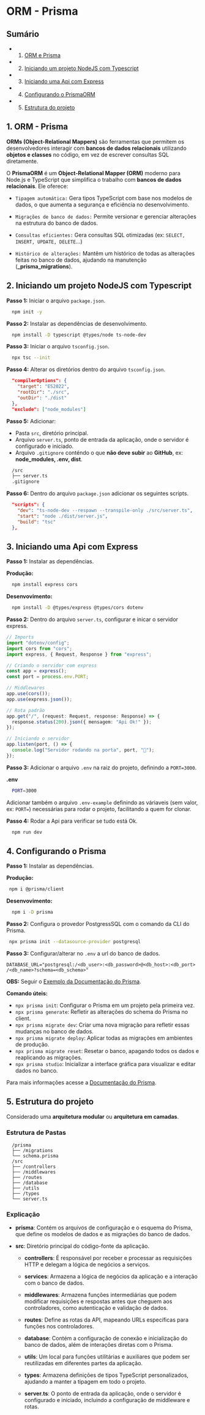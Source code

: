 # ORM - Prisma

## Sumário

- 1. [ORM e Prisma](#orm-prisma)
- 2. [Iniciando um projeto NodeJS com Typescript](#projeto-node-ts)
- 3. [Iniciando uma Api com Express](#iniciando-api-express)
- 4. [Configurando o PrismaORM](#config-prisma)
- 5. [Estrutura do projeto](#estrutura-projeto)

## 1. <a name='ORM_Prisma'></a>ORM - Prisma

**ORMs (Object-Relational Mappers)** são ferramentas que permitem os desenvolvedores interagir com **bancos de dados relacionais** utilizando **objetos e classes** no código, em vez de escrever consultas SQL diretamente.

O **PrismaORM** é um **Object-Relational Mapper (ORM)** moderno para Node.js e TypeScript que simplifica o trabalho com **bancos de dados relacionais**. Ele oferece:

- `Tipagem automática:` Gera tipos TypeScript com base nos modelos de dados, o que aumenta a segurança e eficiência no desenvolvimento.

- `Migrações de banco de dados:` Permite versionar e gerenciar alterações na estrutura do banco de dados.

- `Consultas eficientes:` Gera consultas SQL otimizadas (ex: `SELECT, INSERT, UPDATE, DELETE`...)

- `Histórico de alterações:` Mantêm um histórico de todas as alterações feitas no banco de dados, ajudando na manutenção (**\_prisma_migrations**).

## 2. <a name='projeto-node-ts'></a>Iniciando um projeto NodeJS com Typescript

**Passo 1:** Iniciar o arquivo `package.json`.

```bash
  npm init -y
```

**Passo 2:** Instalar as dependências de desenvolvimento.

```bash
  npm install -D typescript @types/node ts-node-dev
```

**Passo 3:** Iniciar o arquivo `tsconfig.json`.

```bash
  npx tsc --init
```

**Passo 4:** Alterar os diretórios dentro do arquivo `tsconfig.json`.

```json
  "compilerOptions": {
    "target": "ES2022",
    "rootDir": "./src",
    "outDir": "./dist"
  },
  "exclude": ["node_modules"]
```

**Passo 5:** Adicionar:

- Pasta `src`, diretório principal.
- Arquivo `server.ts`, ponto de entrada da aplicação, onde o servidor é configurado e iniciado.
- Arquivo `.gitignore` conténdo o que **não deve subir** ao **GitHub**, ex: **node_modules, .env, dist**.

```bash
  /src
  ├── server.ts
  .gitignore
```

**Passo 6:** Dentro do arquivo `package.json` adicionar os seguintes scripts.

```json
  "scripts": {
    "dev": "ts-node-dev --respawn --transpile-only ./src/server.ts",
    "start": "node ./dist/server.js",
    "build": "tsc"
  },
```

## 3. <a name='iniciando-api-express'></a>Iniciando uma Api com Express

**Passo 1:** Instalar as dependências.

**Produção:**

```bash
  npm install express cors
```

**Desenvovimento:**

```bash
  npm install -D @types/express @types/cors dotenv
```

**Passo 2:** Dentro do arquivo `server.ts`, configurar e inicar o servidor express.

```ts
// Imports
import "dotenv/config";
import cors from "cors";
import express, { Request, Response } from "express";

// Criando o servidor com express
const app = express();
const port = process.env.PORT;

// Middlewares
app.use(cors());
app.use(express.json());

// Rota padrão
app.get("/", (request: Request, response: Response) => {
  response.status(200).json({ mensagem: "Api Ok!" });
});

// Iniciando o servidor
app.listen(port, () => {
  console.log("Servidor rodando na porta", port, "🚀");
});
```

**Passo 3:** Adicionar o arquivo `.env` na raiz do projeto, definindo a `PORT=3000`.

**.env**

```bash
  PORT=3000
```

Adicionar também o arquivo `.env-example` definindo as váriaveis (sem valor, ex: `PORT=`) necessárias para rodar o projeto, facilitando a quem for clonar.

**Passo 4:** Rodar a Api para verificar se tudo está Ok.

```bash
  npm run dev
```

## 4. <a name='config-prisma'></a>Configurando o Prisma

**Passo 1:** Instalar as dependências.

**Produção:**

```bash
 npm i @prisma/client
```

**Desenvovimento:**

```bash
  npm i -D prisma
```

**Passo 2:** Configura o provedor PostgressSQL com o comando da CLI do Prisma.

```bash
 npx prisma init --datasource-provider postgresql
```

**Passo 3:** Configurar/alterar no `.env` a url do banco de dados.

```.env
DATABASE_URL="postgresql:/<db_user>:<db_password>@<db_host>:<db_port>
/<db_name>?schema=<db_schema>"
```

**OBS:** Seguir o [Exemplo da Documentação do Prisma](https://www.prisma.io/docs/getting-started/setup-prisma/start-from-scratch/relational-databases/using-prisma-migrate-typescript-postgresql).

**Comando úteis:**

- `npx prisma init`: Configurar o Prisma em um projeto pela primeira vez.
- `npx prisma generate`: Refletir as alterações do schema do Prisma no client.
- `npx prisma migrate dev`: Criar uma nova migração para refletir essas mudanças no banco de dados.
- `npx prisma migrate deploy`: Aplicar todas as migrações em ambientes de produção.
- `npx prisma migrate reset`: Resetar o banco, apagando todos os dados e reaplicando as migrações.
- `npx prisma studio`: Inicializar a interface gráfica para visualizar e editar dados no banco.

Para mais informações acesse a [Documentação do Prisma](https://www.prisma.io/docs/orm/reference/prisma-cli-reference).

## 5. <a name='estrutura-projeto'></a>Estrutura do projeto

Considerado uma **arquitetura modular** ou **arquitetura em camadas**.

### Estrutura de Pastas

```
  /prisma
  ├── /migrations
  └── schema.prisma
  /src
  ├── /controllers
  ├── /middlewares
  ├── /routes
  ├── /database
  ├── /utils
  ├── /types
  └── server.ts
```

### Explicação

- **prisma**: Contém os arquivos de configuração e o esquema do Prisma, que define os modelos de dados e as migrações do banco de dados.

- **src**: Diretório principal do código-fonte da aplicação.

  - **controllers**: É responsável por receber e processar as requisições HTTP e delegam a lógica de negócios a serviços.

  - **services**: Armazena a lógica de negócios da aplicação e a interação com o banco de dados.

  - **middlewares**: Armazena funções intermediárias que podem modificar requisições e respostas antes que cheguem aos controladores, como autenticação e validação de dados.

  - **routes**: Define as rotas da API, mapeando URLs específicas para funções nos controladores.

  - **database**: Contém a configuração de conexão e inicialização do banco de dados, além de interações diretas com o Prisma.

  - **utils**: Um local para funções utilitárias e auxiliares que podem ser reutilizadas em diferentes partes da aplicação.

  - **types**: Armazena definições de tipos TypeScript personalizados, ajudando a manter a tipagem em todo o projeto.

  - **server.ts**: O ponto de entrada da aplicação, onde o servidor é configurado e iniciado, incluindo a configuração de middleware e rotas.
